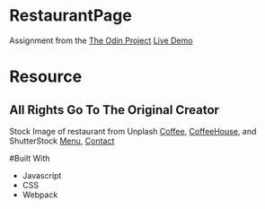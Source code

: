 # RestaurantPage
Assignment from the [The Odin Project](https://www.theodinproject.com/)
[Live Demo](https://hobbyist101.github.io/RestaurantPage/)

# Resource
## All Rights Go To The Original Creator
Stock Image of restaurant from Unplash [Coffee](https://images.unsplash.com/photo-1495474472287-4d71bcdd2085?ixlib=rb-1.2.1&ixid=MnwxMjA3fDB8MHxwaG90by1wYWdlfHx8fGVufDB8fHx8&auto=format&fit=crop&w=1170&q=80), [CoffeeHouse](https://images.unsplash.com/photo-1482350325005-eda5e677279b?ixid=MnwxMjA3fDB8MHxwaG90by1wYWdlfHx8fGVufDB8fHx8&ixlib=rb-1.2.1&auto=format&fit=crop&w=687&q=80),
and ShutterStock [Menu](https://www.shutterstock.com/image-vector/coffee-restaurant-menu-on-chalkboard-vector-1153264363), [Contact](https://www.shutterstock.com/image-vector/contact-us-vector-banner-word-line-1084565024)

#Built With
- Javascript
- CSS
- Webpack
